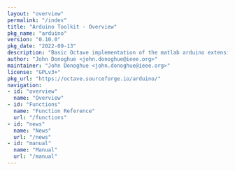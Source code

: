 ```yaml
---
layout: "overview"
permalink: "/index"
title: "Arduino Toolkit - Overview"
pkg_name: "arduino"
version: "0.10.0"
pkg_date: "2022-09-13"
description: "Basic Octave implementation of the matlab arduino extension,  allowing communication to a programmed arduino board to control its  hardware."
author: "John Donoghue <john.donoghue@ieee.org>"
maintainer: "John Donoghue <john.donoghue@ieee.org>"
license: "GPLv3+"
pkg_url: "https://octave.sourceforge.io/arduino/"
navigation:
- id: "overview"
  name: "Overview"
- id: "Functions"
  name: "Function Reference"
  url: "/functions"
- id: "news"
  name: "News"
  url: "/news"
- id: "manual"
  name: "Manual"
  url: "/manual"
---
```

